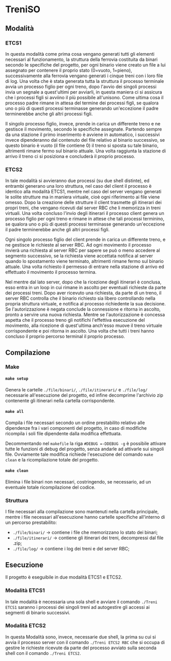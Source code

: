 # TreniSO

## Modalità

### ETCS1
In questa modalità come prima cosa vengano generati tutti gli elementi necessari al funzionamento, la struttura della ferrovia costituita da binari secondo le specifiche del progetto, per ogni binario viene creato un file a lui assegnato per contenere il proprio stato (0=vuoto, 1=pieno), successivamente alla ferrovia vengano generati i cinque treni con i loro file di log.
Una volta che è stata generata tutta la struttura il processo terminale avvia un processo figlio per ogni treno, dopo l'avvio dei singoli processi invia un segnale a quest'ultimi per avviarli, in questa maniera ci si assicura che i processi figli si avviino il più possibile all'unisono.
Come ultima cosa il processo padre rimane in attesa del termine dei processi figli, se qualora uno o più di questi processi terminasse generando un'eccezione il padre terminerebbe anche gli altri processi figli.

Il singolo processo figlio, invece, prende in carica un differente treno e ne gestisce il movimento, secondo le specifiche assegnate.
Partendo sempre da una stazione il primo inserimento è avviene in automatico, i successivi invece dipenderanno dal contenuto del file relativo al binario successivo, se questo binario è vuoto (il file contiene 0) il treno si sposta su tale binario, altrimenti rimane fermo sul binario attuale.
Una volta raggiunta la stazione di arrivo il treno ci si posiziona e concluderà il proprio processo.


### ETCS2
In tale modalità si avvieranno due processi (su due shell distinte), ed entrambi generano una loro struttura, nel caso del client il processo è identico alla modalità ETCS1, mentre nel caso del server vengano generati le solite strutture ma in maniera virtuale, cioè ogni riferimento ai file viene omesso.
Dopo la creazione delle strutture il client trasmette gli itinerari dei propri treni, che vengano ricevuti dal server RBC che li memorizza in treni virtuali.
Una volta concluso l'invio degli itinerari il processo client genera un processo figlio per ogni treno e rimane in attese che tali processi terminino, se qualora uno o più di questi processi terminasse generando un'eccezione il padre terminerebbe anche gli altri processi figli.

Ogni singolo processo figlio del client prende in carica un differente treno, e ne gestisce le richieste al server RBC.
Ad ogni movimento il processo invierà una richiesta al server RBC per sapere se può o meno accedere al segmento successivo, se la richiesta viene accettata notifica al server quando lo spostamento viene terminato, altrimenti rimane fermo sul binario attuale.
Una volta richiesto il permesso di entrare nella stazione di arrivo ed effettuato il movimento il processo termina.

Nel mentre dal lato server, dopo che la ricezione degli itinerari è conclusa, esso entra in un loop in cui rimane in ascolto per eventuali richieste da parte dei processi treni.
Dopo aver ricevuto una richiesta, da parte di un treno, il server RBC controlla che il binario richiesto sia libero controllando nella propria struttura virtuale, e notifica al processo richiedente la sua decisione.
Se l'autorizzazione è negata conclude la connessione e ritorna in ascolto, pronto a servire una nuova richiesta.
Mentre se l'autorizzazione è concessa aspetta che il processo treno gli notifichi l'effettiva esecuzione del movimento, alla ricezione di quest'ultima anch'esso muove il treno virtuale corrispondente e poi ritorna in ascolto.
Una volta che tutti i treni hanno concluso il proprio percorso terminal il proprio processo.


## Compilazione

### Make

#### `make setup`
Genera le cartelle `./file/binari/`, `./file/itinerari/` e `./file/log/` necessarie all'esecuzione del progetto, ed infine decomprime l'archivio zip contenente gli itinerari nella cartella corrispondente.


#### `make all`
Compila i file necessari secondo un ordine prestabilito relativo alle dipendenze fra i vari componenti del progetto, in caso di modifiche ricompila i soli file dipendente dalla modifica effettuata.

Decommentando nel `makefile` la riga `#DEBUG =-DDEBUG -g` è possibile attivare tutte le funzioni di debug del progetto, senza andarle ad attivarle sui singoli file.
Ovviamente tale modifica richiede l'esecuzione del comando `make clean` e la ricompilazione totale del progetto.


#### `make clean`
Elimina i file binari non necessari, costringendo, se necessario, ad un eventuale totale ricompilazione del codice.


### Struttura
I file necessari alla compilazione sono mantenuti nella cartella principale, mentre i file necessari all'esecuzione hanno cartelle specifiche all'interno di un percorso prestabilito:
- `./file/binari/` -> contiene i file che memorizzano lo stato dei binari;
- `./file/itinerari/` -> contiene gli itinerari dei treni, decompressi dal file .zip;
- `./file/log/` -> contiene i log dei treni e del server RBC;


## Esecuzione
Il progetto è eseguibile in due modalità ETCS1 e ETCS2.

### Modalità ETCS1
In tale modalità è necessaria una sola shell e avviare il comando `./Treni ETCS1` saranno i processi dei singoli treni ad autogestire gli accessi ai segmenti di binario successivi.

### Modalità ETCS2
In questa Modalità sono, invece, necessarie due shell, la prima su cui si avvia il processo server con il comando `./Treni ETCS2 RBC` che si occupa di gestire le richieste ricevute da parte del processo avviato sulla seconda shell con il comando `./Treni ETCS2`.
